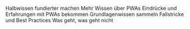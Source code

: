 Halbwissen fundierter machen
Mehr Wissen über PWAs
Eindrücke und Erfahrungen mit PWAs bekommen
Grundlagenwissen sammeln
Fallstricke und Best Practices
Was geht, was geht nicht
